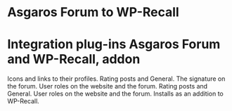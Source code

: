 # Asgaros Forum to WP-Recall
# Integration plug-ins Asgaros Forum and WP-Recall, addon
Icons and links to their profiles. Rating posts and General. The signature on the forum. User roles on the website and the forum. Rating posts and General. User roles on the website and the forum.
Installs as an addition to WP-Recall.
